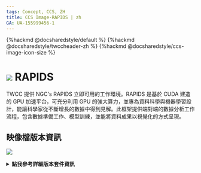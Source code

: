```yaml
---
tags: Concept, CCS, ZH
title: CCS Image-RAPIDS | zh
GA: UA-155999456-1
---
```


{%hackmd @docsharedstyle/default %}
{%hackmd @docsharedstyle/twccheader-zh %}
{%hackmd @docsharedstyle/ccs-image-icon-size %}

# <img class="ccsimgicon" src="https://cos.twcc.ai/SYS-MANUAL/uploads/upload_bb968fa9146487087f1c4634929d931f.png"> RAPIDS

TWCC 提供 NGC's RAPIDS 立即可用的工作環境。RAPIDS 是基於 CUDA 建造的 GPU 加速平台，可充分利用 GPU 的強大算力，並專為資料科學與機器學習設計，能讓科學家從不斷增長的數據中得到見解。此框架提供端對端的數據分析工作流程，包含數據準備工作、模型訓練，並能將資料成果以視覺化的方式呈現。


## <i class="fa fa-sticky-note" aria-hidden="true"></i> <span class="ccsimglist">映像檔版本資訊</span> 

![](https://cos.twcc.ai/SYS-MANUAL/uploads/upload_fecc114b4d5558bb74391e31d72f91fa.png)


<details class="docspoiler">

<summary><b>點我參考詳細版本套件資訊</b></summary>

- [NGC RAPIDS](https://ngc.nvidia.com/catalog/containers/nvidia:rapidsai:rapidsai)

</details>
